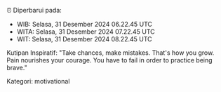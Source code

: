 ⏰ Diperbarui pada:
- WIB: Selasa, 31 Desember 2024 06.22.45 UTC
- WITA: Selasa, 31 Desember 2024 07.22.45 UTC
- WIT: Selasa, 31 Desember 2024 08.22.45 UTC

Kutipan Inspiratif:
"Take chances, make mistakes. That's how you grow. Pain nourishes your courage. You have to fail in order to practice being brave."


Kategori: motivational

